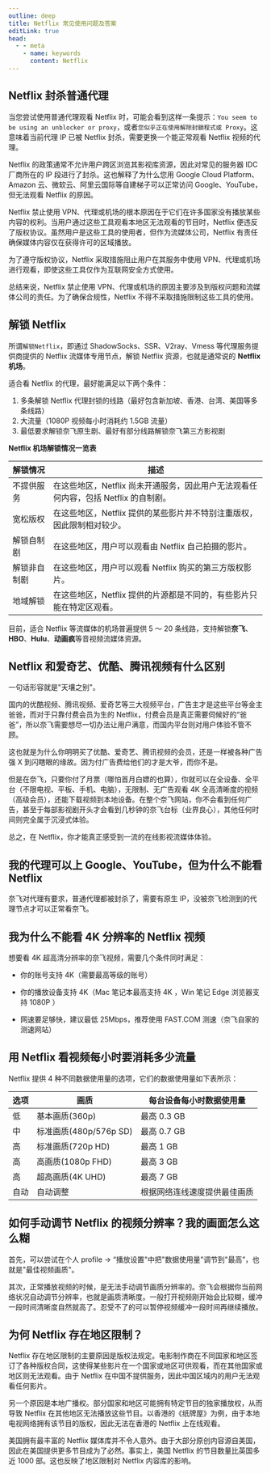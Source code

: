 ```yaml
---
outline: deep
title: Netflix 常见使用问题及答案
editLink: true
head:
  - - meta
    - name: keywords
      content: Netflix
---
```


## Netflix 封杀普通代理

当您尝试使用普通代理观看 Netflix 时，可能会看到这样一条提示：`You seem to be using an unblocker or proxy`，或者`您似乎正在使用解除封鎖程式或 Proxy`。这意味着当前代理 IP 已被 Netflix 封杀，需要更换一个能正常观看 Netflix 视频的代理。

Netflix 的政策通常不允许用户跨区浏览其影视库资源，因此对常见的服务器 IDC 厂商所在的 IP 段进行了封杀。这也解释了为什么您用 Google Cloud Platform、Amazon 云、微软云、阿里云国际等自建梯子可以正常访问 Google、YouTube，但无法观看 Netflix 的原因。

Netflix 禁止使用 VPN、代理或机场的根本原因在于它们在许多国家没有播放某些内容的权利。当用户通过这些工具观看本地区无法观看的节目时，Netflix 便违反了版权协议。虽然用户是这些工具的使用者，但作为流媒体公司，Netflix 有责任确保媒体内容仅在获得许可的区域播放。

为了遵守版权协议，Netflix 采取措施阻止用户在其服务中使用 VPN、代理或机场进行观看，即使这些工具仅作为互联网安全方式使用。

总结来说，Netflix 禁止使用 VPN、代理或机场的原因主要涉及到版权问题和流媒体公司的责任。为了确保合规性，Netflix 不得不采取措施限制这些工具的使用。

## 解锁 Netflix

所谓`解锁Netflix`，即通过 ShadowSocks、SSR、V2ray、Vmess 等代理服务提供商提供的 Netflix 流媒体专用节点，解锁 Netflix 资源，也就是通常说的 **Netflix 机场**。

适合看 Netflix 的代理，最好能满足以下两个条件：

1.  多条解锁 Netflix 代理封锁的线路（最好包含新加坡、香港、台湾、美国等多条线路）
2.  大流量（1080P 视频每小时消耗约 1.5GB 流量）
3.  最低要求解锁奈飞原生剧、最好有部分线路解锁奈飞第三方影视剧

**Netflix 机场解锁情况一览表**

| 解锁情况 | 描述 |
| --- | --- |
| 不提供服务 | 在这些地区，Netflix 尚未开通服务，因此用户无法观看任何内容，包括 Netflix 的自制剧。 |
| 宽松版权 | 在这些地区，Netflix 提供的某些影片并不特别注重版权，因此限制相对较少。 |
| 解锁自制剧 | 在这些地区，用户可以观看由 Netflix 自己拍摄的影片。 |
| 解锁非自制剧 | 在这些地区，用户可以观看 Netflix 购买的第三方版权影片。 |
| 地域解锁 | 在这些地区，Netflix 提供的片源都是不同的，有些影片只能在特定区观看。 |

目前，适合 Netflix 等流媒体的机场普遍提供 5 ～ 20 条线路，支持解锁**奈飞**、**HBO**、**Hulu**、**动画疯**等音视频流媒体资源。

## Netflix 和爱奇艺、优酷、腾讯视频有什么区别

一句话形容就是"天壤之别"。

国内的优酷视频、腾讯视频、爱奇艺等三大视频平台，广告主才是这些平台等金主爸爸，而对于只靠付费会员为生的 Netflix，付费会员是真正需要伺候好的“爸爸”，所以奈飞需要想尽一切办法让用户满意，而国内平台则对用户体验不管不顾。

这也就是为什么你明明买了优酷、爱奇艺、腾讯视频的会员，还是一样被各种广告强 X 到闪瞎眼的缘故。因为付广告费给他们的才是大爷，而你不是。

但是在奈飞，只要你付了月票（哪怕首月白嫖的也算），你就可以在全设备、全平台（不限电视、平板、手机、电脑），无限制、无广告观看 4K 全高清晰度的视频（高级会员），还能下载视频到本地设备。在整个奈飞网站，你不会看到任何广告，甚至于每部影视剧开头才会看到几秒钟的奈飞台标（业界良心），其他任何时间则完全属于沉浸式体验。

总之，在 Netflix，你才能真正感受到一流的在线影视流媒体体验。

## 我的代理可以上 Google、YouTube，但为什么不能看 Netflix

奈飞对代理有要求，普通代理都被封杀了，需要有原生 IP，没被奈飞检测到的代理节点才可以正常看奈飞。

## 我为什么不能看 4K 分辨率的 Netflix 视频

想要看 4K 超高清分辨率的奈飞视频，需要几个条件同时满足：

- 你的账号支持 4K（需要最高等级的账号）

- 你的播放设备支持 4K（Mac 笔记本最高支持 4K ，Win 笔记 Edge 浏览器支持 1080P ）

- 网速要足够快，建议最低 25Mbps，推荐使用 FAST.COM 测速（奈飞自家的测速网站）

## 用 Netflix 看视频每小时要消耗多少流量

Netflix 提供 4 种不同数据使用量的选项，它们的数据使用量如下表所示：

| 选项 | 画质 | 每台设备每小时数据使用量 |
| --- | --- | --- |
| 低 | 基本画质(360p) | 最高 0.3 GB |
| 中 | 标准画质(480p/576p SD) | 最高 0.7 GB |
| 高 | 标准画质(720p HD) | 最高 1 GB |
| 高 | 高画质(1080p FHD) | 最高 3 GB |
| 高 | 超高画质(4K UHD) | 最高 7 GB |
| 自动 | 自动调整 | 根据网络连线速度提供最佳画质 |

## 如何手动调节 Netflix 的视频分辨率？我的画面怎么这么糊

首先，可以尝试在个人 profile -> “播放设置"中把"数据使用量"调节到"最高”，也就是"最佳视频画质"。

其次，正常播放视频的时候，是无法手动调节画质分辨率的。奈飞会根据你当前网络状况自动调节分辨率，也就是画质清晰度。一般打开视频刚开始会比较糊，缓冲一段时间清晰度自然就高了。忍受不了的可以暂停视频缓冲一段时间再继续播放。

## 为何 Netflix 存在地区限制？

Netflix 存在地区限制的主要原因是版权法规定。电影制作商在不同国家和地区签订了各种版权合同，这使得某些影片在一个国家或地区可供观看，而在其他国家或地区则无法观看。由于 Netflix 在中国不提供服务，因此中国区域内的用户无法观看任何影片。

另一个原因是本地广播权。部分国家和地区可能拥有特定节目的独家播放权，从而导致 Netflix 在其他地区无法播放这些节目。以香港的《纸牌屋》为例，由于本地电视网络拥有该节目的版权，因此无法在香港的 Netflix 上在线观看。

美国拥有最丰富的 Netflix 媒体库并不令人意外。由于大部分原创内容源自美国，因此在美国提供更多节目成为了必然。事实上，美国 Netflix 的节目数量比英国多近 1000 部。这也反映了地区限制对 Netflix 内容库的影响。